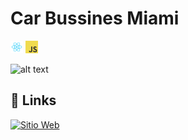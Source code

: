 # Car Bussines Miami

<code><img height="20" src="https://raw.githubusercontent.com/github/explore/80688e429a7d4ef2fca1e82350fe8e3517d3494d/topics/react/react.png"></code>
<code><img height="20" src="https://raw.githubusercontent.com/github/explore/5c058a388828bb5fde0bcafd4bc867b5bb3f26f3/topics/javascript/javascript.png"></code>

![alt text](https://github.com/fedeuhr/car_bussiness_website/blob/main/web_mockup_carr_bussiness.jpg)

## 🔗 Links
[![Sitio Web](https://fedeuhr.github.io/car_bussiness_website/)](https://car_bussiness_website.com/)
